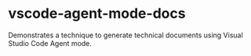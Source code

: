 # vscode-agent-mode-docs
Demonstrates a technique to generate technical documents using Visual Studio Code Agent mode.
